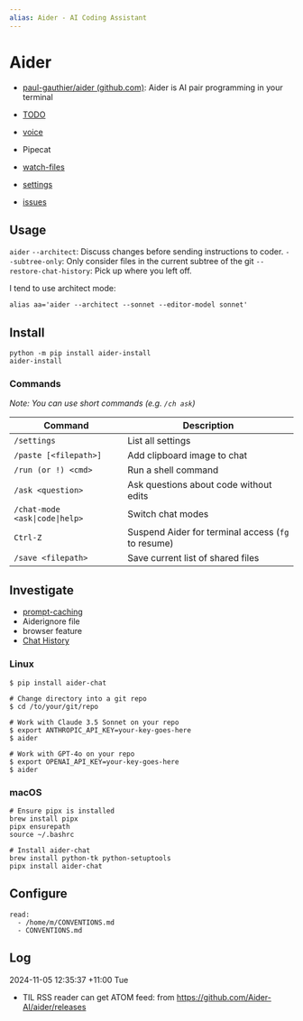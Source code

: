 ```yaml
---
alias: Aider - AI Coding Assistant
---
```

# Aider

- [paul-gauthier/aider (github.com)](https://github.com/paul-gauthier/aider): Aider is AI pair programming in your terminal

- [TODO](TODO.md)
- [voice](voice.md)
- Pipecat
- [watch-files](watch-files.md)
- [settings](settings.md)
- [issues](issues.md)

## Usage

`aider`
    `--architect`: Discuss changes before sending instructions to coder.
    `--subtree-only`: Only consider files in the current subtree of the git
    `--restore-chat-history`: Pick up where you left off.

I tend to use architect mode:

```shell
alias aa='aider --architect --sonnet --editor-model sonnet'
```

## Install

```shell
python -m pip install aider-install
aider-install
```

### Commands

*Note: You can use short commands (e.g. `/ch ask`)*

| Command                        | Description                                        |
| ------------------------------ | -------------------------------------------------- |
| `/settings`                    | List all settings                                  |
| `/paste [<filepath>]`          | Add clipboard image to chat                        |
| `/run (or !) <cmd>`            | Run a shell command                                |
| `/ask <question>`              | Ask questions about code without edits             |
| `/chat-mode <ask\|code\|help>` | Switch chat modes                                  |
| `Ctrl-Z`                       | Suspend Aider for terminal access (`fg` to resume) |
| `/save <filepath>`             | Save current list of shared files<br>              |

## Investigate

- [prompt-caching](prompt-caching.md)
- Aiderignore file
- browser feature
- [Chat History](Chat%20History.md)

### Linux

```shell
$ pip install aider-chat

# Change directory into a git repo
$ cd /to/your/git/repo

# Work with Claude 3.5 Sonnet on your repo
$ export ANTHROPIC_API_KEY=your-key-goes-here
$ aider

# Work with GPT-4o on your repo
$ export OPENAI_API_KEY=your-key-goes-here
$ aider 
```

### macOS

```shell
# Ensure pipx is installed
brew install pipx
pipx ensurepath
source ~/.bashrc

# Install aider-chat
brew install python-tk python-setuptools
pipx install aider-chat
```

## Configure

```shell
read:
  - /home/m/CONVENTIONS.md
  - CONVENTIONS.md
```


## Log

2024-11-05 12:35:37 +11:00 Tue

- TIL RSS reader can get ATOM feed: from https://github.com/Aider-AI/aider/releases